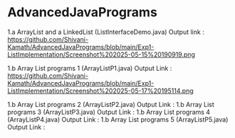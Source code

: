 # AdvancedJavaPrograms

1.a ArrayList and a LinkedList (ListInterfaceDemo.java) Output link : https://github.com/Shivani-Kamath/AdvancedJavaPrograms/blob/main/Exp1-ListImplementation/Screenshot%202025-05-15%20190919.png

1.b Array List programs 1 (ArrayListP1.java) Output Link : https://github.com/Shivani-Kamath/AdvancedJavaPrograms/blob/main/Exp1-ListImplementation/Screenshot%202025-05-17%20195114.png

1.b Array List programs 2 (ArrayListP2.java) Output Link : 
1.b Array List programs 3 (ArrayListP3.java) Output Link : 
1.b Array List programs 4 (ArrayListP4.java) Output Link : 
1.b Array List programs 5 (ArrayListP5.java) Output Link : 


